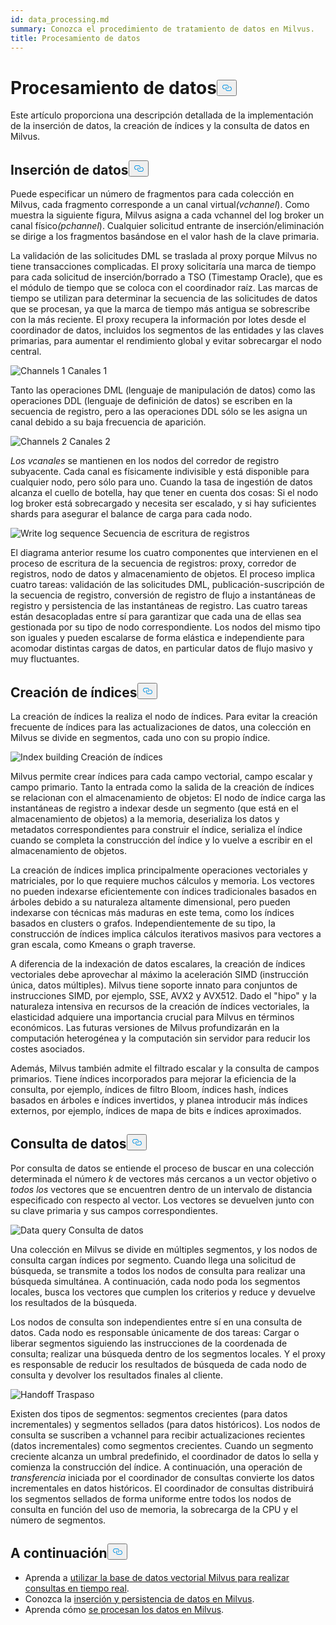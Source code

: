 ```yaml
---
id: data_processing.md
summary: Conozca el procedimiento de tratamiento de datos en Milvus.
title: Procesamiento de datos
---
```

<h1 id="Data-Processing" class="common-anchor-header">Procesamiento de datos<button data-href="#Data-Processing" class="anchor-icon" translate="no">
      <svg translate="no"
        aria-hidden="true"
        focusable="false"
        height="20"
        version="1.1"
        viewBox="0 0 16 16"
        width="16"
      >
        <path
          fill="#0092E4"
          fill-rule="evenodd"
          d="M4 9h1v1H4c-1.5 0-3-1.69-3-3.5S2.55 3 4 3h4c1.45 0 3 1.69 3 3.5 0 1.41-.91 2.72-2 3.25V8.59c.58-.45 1-1.27 1-2.09C10 5.22 8.98 4 8 4H4c-.98 0-2 1.22-2 2.5S3 9 4 9zm9-3h-1v1h1c1 0 2 1.22 2 2.5S13.98 12 13 12H9c-.98 0-2-1.22-2-2.5 0-.83.42-1.64 1-2.09V6.25c-1.09.53-2 1.84-2 3.25C6 11.31 7.55 13 9 13h4c1.45 0 3-1.69 3-3.5S14.5 6 13 6z"
        ></path>
      </svg>
    </button></h1><p>Este artículo proporciona una descripción detallada de la implementación de la inserción de datos, la creación de índices y la consulta de datos en Milvus.</p>
<h2 id="Data-insertion" class="common-anchor-header">Inserción de datos<button data-href="#Data-insertion" class="anchor-icon" translate="no">
      <svg translate="no"
        aria-hidden="true"
        focusable="false"
        height="20"
        version="1.1"
        viewBox="0 0 16 16"
        width="16"
      >
        <path
          fill="#0092E4"
          fill-rule="evenodd"
          d="M4 9h1v1H4c-1.5 0-3-1.69-3-3.5S2.55 3 4 3h4c1.45 0 3 1.69 3 3.5 0 1.41-.91 2.72-2 3.25V8.59c.58-.45 1-1.27 1-2.09C10 5.22 8.98 4 8 4H4c-.98 0-2 1.22-2 2.5S3 9 4 9zm9-3h-1v1h1c1 0 2 1.22 2 2.5S13.98 12 13 12H9c-.98 0-2-1.22-2-2.5 0-.83.42-1.64 1-2.09V6.25c-1.09.53-2 1.84-2 3.25C6 11.31 7.55 13 9 13h4c1.45 0 3-1.69 3-3.5S14.5 6 13 6z"
        ></path>
      </svg>
    </button></h2><p>Puede especificar un número de fragmentos para cada colección en Milvus, cada fragmento corresponde a un canal virtual<em>(vchannel</em>). Como muestra la siguiente figura, Milvus asigna a cada vchannel del log broker un canal físico<em>(pchannel</em>). Cualquier solicitud entrante de inserción/eliminación se dirige a los fragmentos basándose en el valor hash de la clave primaria.</p>
<p>La validación de las solicitudes DML se traslada al proxy porque Milvus no tiene transacciones complicadas. El proxy solicitaría una marca de tiempo para cada solicitud de inserción/borrado a TSO (Timestamp Oracle), que es el módulo de tiempo que se coloca con el coordinador raíz. Las marcas de tiempo se utilizan para determinar la secuencia de las solicitudes de datos que se procesan, ya que la marca de tiempo más antigua se sobrescribe con la más reciente. El proxy recupera la información por lotes desde el coordinador de datos, incluidos los segmentos de las entidades y las claves primarias, para aumentar el rendimiento global y evitar sobrecargar el nodo central.</p>
<p>
  
   <span class="img-wrapper"> <img translate="no" src="/docs/v2.6.x/assets/channels_1.jpg" alt="Channels 1" class="doc-image" id="channels-1" />
   </span> <span class="img-wrapper"> <span>Canales 1</span> </span></p>
<p>Tanto las operaciones DML (lenguaje de manipulación de datos) como las operaciones DDL (lenguaje de definición de datos) se escriben en la secuencia de registro, pero a las operaciones DDL sólo se les asigna un canal debido a su baja frecuencia de aparición.</p>
<p>
  
   <span class="img-wrapper"> <img translate="no" src="/docs/v2.6.x/assets/channels_2.jpg" alt="Channels 2" class="doc-image" id="channels-2" />
   </span> <span class="img-wrapper"> <span>Canales 2</span> </span></p>
<p><em>Los vcanales</em> se mantienen en los nodos del corredor de registro subyacente. Cada canal es físicamente indivisible y está disponible para cualquier nodo, pero sólo para uno. Cuando la tasa de ingestión de datos alcanza el cuello de botella, hay que tener en cuenta dos cosas: Si el nodo log broker está sobrecargado y necesita ser escalado, y si hay suficientes shards para asegurar el balance de carga para cada nodo.</p>
<p>
  
   <span class="img-wrapper"> <img translate="no" src="/docs/v2.6.x/assets/write_log_sequence.jpg" alt="Write log sequence" class="doc-image" id="write-log-sequence" />
   </span> <span class="img-wrapper"> <span>Secuencia de escritura de registros</span> </span></p>
<p>El diagrama anterior resume los cuatro componentes que intervienen en el proceso de escritura de la secuencia de registros: proxy, corredor de registros, nodo de datos y almacenamiento de objetos. El proceso implica cuatro tareas: validación de las solicitudes DML, publicación-suscripción de la secuencia de registro, conversión de registro de flujo a instantáneas de registro y persistencia de las instantáneas de registro. Las cuatro tareas están desacopladas entre sí para garantizar que cada una de ellas sea gestionada por su tipo de nodo correspondiente. Los nodos del mismo tipo son iguales y pueden escalarse de forma elástica e independiente para acomodar distintas cargas de datos, en particular datos de flujo masivo y muy fluctuantes.</p>
<h2 id="Index-building" class="common-anchor-header">Creación de índices<button data-href="#Index-building" class="anchor-icon" translate="no">
      <svg translate="no"
        aria-hidden="true"
        focusable="false"
        height="20"
        version="1.1"
        viewBox="0 0 16 16"
        width="16"
      >
        <path
          fill="#0092E4"
          fill-rule="evenodd"
          d="M4 9h1v1H4c-1.5 0-3-1.69-3-3.5S2.55 3 4 3h4c1.45 0 3 1.69 3 3.5 0 1.41-.91 2.72-2 3.25V8.59c.58-.45 1-1.27 1-2.09C10 5.22 8.98 4 8 4H4c-.98 0-2 1.22-2 2.5S3 9 4 9zm9-3h-1v1h1c1 0 2 1.22 2 2.5S13.98 12 13 12H9c-.98 0-2-1.22-2-2.5 0-.83.42-1.64 1-2.09V6.25c-1.09.53-2 1.84-2 3.25C6 11.31 7.55 13 9 13h4c1.45 0 3-1.69 3-3.5S14.5 6 13 6z"
        ></path>
      </svg>
    </button></h2><p>La creación de índices la realiza el nodo de índices. Para evitar la creación frecuente de índices para las actualizaciones de datos, una colección en Milvus se divide en segmentos, cada uno con su propio índice.</p>
<p>
  
   <span class="img-wrapper"> <img translate="no" src="/docs/v2.6.x/assets/index_building.jpg" alt="Index building" class="doc-image" id="index-building" />
   </span> <span class="img-wrapper"> <span>Creación de índices</span> </span></p>
<p>Milvus permite crear índices para cada campo vectorial, campo escalar y campo primario. Tanto la entrada como la salida de la creación de índices se relacionan con el almacenamiento de objetos: El nodo de índice carga las instantáneas de registro a indexar desde un segmento (que está en el almacenamiento de objetos) a la memoria, deserializa los datos y metadatos correspondientes para construir el índice, serializa el índice cuando se completa la construcción del índice y lo vuelve a escribir en el almacenamiento de objetos.</p>
<p>La creación de índices implica principalmente operaciones vectoriales y matriciales, por lo que requiere muchos cálculos y memoria. Los vectores no pueden indexarse eficientemente con índices tradicionales basados en árboles debido a su naturaleza altamente dimensional, pero pueden indexarse con técnicas más maduras en este tema, como los índices basados en clusters o grafos. Independientemente de su tipo, la construcción de índices implica cálculos iterativos masivos para vectores a gran escala, como Kmeans o graph traverse.</p>
<p>A diferencia de la indexación de datos escalares, la creación de índices vectoriales debe aprovechar al máximo la aceleración SIMD (instrucción única, datos múltiples). Milvus tiene soporte innato para conjuntos de instrucciones SIMD, por ejemplo, SSE, AVX2 y AVX512. Dado el "hipo" y la naturaleza intensiva en recursos de la creación de índices vectoriales, la elasticidad adquiere una importancia crucial para Milvus en términos económicos. Las futuras versiones de Milvus profundizarán en la computación heterogénea y la computación sin servidor para reducir los costes asociados.</p>
<p>Además, Milvus también admite el filtrado escalar y la consulta de campos primarios. Tiene índices incorporados para mejorar la eficiencia de la consulta, por ejemplo, índices de filtro Bloom, índices hash, índices basados en árboles e índices invertidos, y planea introducir más índices externos, por ejemplo, índices de mapa de bits e índices aproximados.</p>
<h2 id="Data-query" class="common-anchor-header">Consulta de datos<button data-href="#Data-query" class="anchor-icon" translate="no">
      <svg translate="no"
        aria-hidden="true"
        focusable="false"
        height="20"
        version="1.1"
        viewBox="0 0 16 16"
        width="16"
      >
        <path
          fill="#0092E4"
          fill-rule="evenodd"
          d="M4 9h1v1H4c-1.5 0-3-1.69-3-3.5S2.55 3 4 3h4c1.45 0 3 1.69 3 3.5 0 1.41-.91 2.72-2 3.25V8.59c.58-.45 1-1.27 1-2.09C10 5.22 8.98 4 8 4H4c-.98 0-2 1.22-2 2.5S3 9 4 9zm9-3h-1v1h1c1 0 2 1.22 2 2.5S13.98 12 13 12H9c-.98 0-2-1.22-2-2.5 0-.83.42-1.64 1-2.09V6.25c-1.09.53-2 1.84-2 3.25C6 11.31 7.55 13 9 13h4c1.45 0 3-1.69 3-3.5S14.5 6 13 6z"
        ></path>
      </svg>
    </button></h2><p>Por consulta de datos se entiende el proceso de buscar en una colección determinada el número <em>k</em> de vectores más cercanos a un vector objetivo o <em>todos los</em> vectores que se encuentren dentro de un intervalo de distancia especificado con respecto al vector. Los vectores se devuelven junto con su clave primaria y sus campos correspondientes.</p>
<p>
  
   <span class="img-wrapper"> <img translate="no" src="/docs/v2.6.x/assets/data_query.jpg" alt="Data query" class="doc-image" id="data-query" />
   </span> <span class="img-wrapper"> <span>Consulta de datos</span> </span></p>
<p>Una colección en Milvus se divide en múltiples segmentos, y los nodos de consulta cargan índices por segmento. Cuando llega una solicitud de búsqueda, se transmite a todos los nodos de consulta para realizar una búsqueda simultánea. A continuación, cada nodo poda los segmentos locales, busca los vectores que cumplen los criterios y reduce y devuelve los resultados de la búsqueda.</p>
<p>Los nodos de consulta son independientes entre sí en una consulta de datos. Cada nodo es responsable únicamente de dos tareas: Cargar o liberar segmentos siguiendo las instrucciones de la coordenada de consulta; realizar una búsqueda dentro de los segmentos locales. Y el proxy es responsable de reducir los resultados de búsqueda de cada nodo de consulta y devolver los resultados finales al cliente.</p>
<p>
  
   <span class="img-wrapper"> <img translate="no" src="/docs/v2.6.x/assets/handoff.jpg" alt="Handoff" class="doc-image" id="handoff" />
   </span> <span class="img-wrapper"> <span>Traspaso</span> </span></p>
<p>Existen dos tipos de segmentos: segmentos crecientes (para datos incrementales) y segmentos sellados (para datos históricos). Los nodos de consulta se suscriben a vchannel para recibir actualizaciones recientes (datos incrementales) como segmentos crecientes. Cuando un segmento creciente alcanza un umbral predefinido, el coordinador de datos lo sella y comienza la construcción del índice. A continuación, una operación de <em>transferencia</em> iniciada por el coordinador de consultas convierte los datos incrementales en datos históricos. El coordinador de consultas distribuirá los segmentos sellados de forma uniforme entre todos los nodos de consulta en función del uso de memoria, la sobrecarga de la CPU y el número de segmentos.</p>
<h2 id="Whats-next" class="common-anchor-header">A continuación<button data-href="#Whats-next" class="anchor-icon" translate="no">
      <svg translate="no"
        aria-hidden="true"
        focusable="false"
        height="20"
        version="1.1"
        viewBox="0 0 16 16"
        width="16"
      >
        <path
          fill="#0092E4"
          fill-rule="evenodd"
          d="M4 9h1v1H4c-1.5 0-3-1.69-3-3.5S2.55 3 4 3h4c1.45 0 3 1.69 3 3.5 0 1.41-.91 2.72-2 3.25V8.59c.58-.45 1-1.27 1-2.09C10 5.22 8.98 4 8 4H4c-.98 0-2 1.22-2 2.5S3 9 4 9zm9-3h-1v1h1c1 0 2 1.22 2 2.5S13.98 12 13 12H9c-.98 0-2-1.22-2-2.5 0-.83.42-1.64 1-2.09V6.25c-1.09.53-2 1.84-2 3.25C6 11.31 7.55 13 9 13h4c1.45 0 3-1.69 3-3.5S14.5 6 13 6z"
        ></path>
      </svg>
    </button></h2><ul>
<li>Aprenda a <a href="https://milvus.io/blog/deep-dive-5-real-time-query.md">utilizar la base de datos vectorial Milvus para realizar consultas en tiempo real</a>.</li>
<li>Conozca la <a href="https://milvus.io/blog/deep-dive-4-data-insertion-and-data-persistence.md">inserción y persistencia de datos en Milvus</a>.</li>
<li>Aprenda cómo <a href="https://milvus.io/blog/deep-dive-3-data-processing.md">se procesan los datos en Milvus</a>.</li>
</ul>
